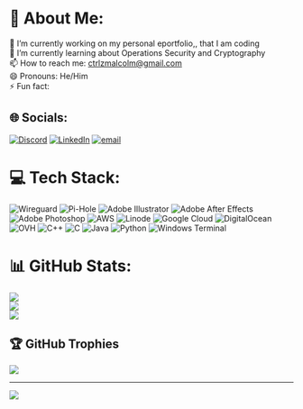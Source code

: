 # 💫 About Me:
🔭 I’m currently working on my personal eportfolio,, that I am coding<br>    🌱 I’m currently learning about Operations Security and Cryptography<br>    📫 How to reach me: ctrlzmalcolm@gmail.com<br>    😄 Pronouns: He/Him<br>    ⚡ Fun fact:


## 🌐 Socials:
[![Discord](https://img.shields.io/badge/Discord-%237289DA.svg?logo=discord&logoColor=white)](https://discord.gg/@shitdns) [![LinkedIn](https://img.shields.io/badge/LinkedIn-%230077B5.svg?logo=linkedin&logoColor=white)](https://linkedin.com/in/https://www.linkedin.com/in/keon-nelson-82834728b/) [![email](https://img.shields.io/badge/Email-D14836?logo=gmail&logoColor=white)](mailto:ctrlzmalcolm@gmail.com) 

# 💻 Tech Stack:
![Wireguard](https://img.shields.io/badge/wireguard-%2388171A.svg?style=for-the-badge&logo=wireguard&logoColor=white) ![Pi-Hole](https://img.shields.io/badge/pihole-%2396060C.svg?style=for-the-badge&logo=pi-hole&logoColor=white) ![Adobe Illustrator](https://img.shields.io/badge/adobe%20illustrator-%23FF9A00.svg?style=for-the-badge&logo=adobe%20illustrator&logoColor=white) ![Adobe After Effects](https://img.shields.io/badge/Adobe%20After%20Effects-9999FF.svg?style=for-the-badge&logo=Adobe%20After%20Effects&logoColor=white) ![Adobe Photoshop](https://img.shields.io/badge/adobe%20photoshop-%2331A8FF.svg?style=for-the-badge&logo=adobe%20photoshop&logoColor=white) ![AWS](https://img.shields.io/badge/AWS-%23FF9900.svg?style=for-the-badge&logo=amazon-aws&logoColor=white) ![Linode](https://img.shields.io/badge/linode-00A95C?style=for-the-badge&logo=linode&logoColor=white) ![Google Cloud](https://img.shields.io/badge/GoogleCloud-%234285F4.svg?style=for-the-badge&logo=google-cloud&logoColor=white) ![DigitalOcean](https://img.shields.io/badge/DigitalOcean-%230167ff.svg?style=for-the-badge&logo=digitalOcean&logoColor=white) ![OVH](https://img.shields.io/badge/ovh-%23123F6D.svg?style=for-the-badge&logo=ovh&logoColor=#123F6D) ![C++](https://img.shields.io/badge/c++-%2300599C.svg?style=for-the-badge&logo=c%2B%2B&logoColor=white) ![C](https://img.shields.io/badge/c-%2300599C.svg?style=for-the-badge&logo=c&logoColor=white) ![Java](https://img.shields.io/badge/java-%23ED8B00.svg?style=for-the-badge&logo=openjdk&logoColor=white) ![Python](https://img.shields.io/badge/python-3670A0?style=for-the-badge&logo=python&logoColor=ffdd54) ![Windows Terminal](https://img.shields.io/badge/Windows%20Terminal-%234D4D4D.svg?style=for-the-badge&logo=windows-terminal&logoColor=white)
# 📊 GitHub Stats:
![](https://github-readme-stats.vercel.app/api?username=infsixwasninee&theme=jolly&hide_border=false&include_all_commits=false&count_private=false)<br/>
![](https://nirzak-streak-stats.vercel.app/?user=infsixwasninee&theme=jolly&hide_border=false)<br/>
![](https://github-readme-stats.vercel.app/api/top-langs/?username=infsixwasninee&theme=jolly&hide_border=false&include_all_commits=false&count_private=false&layout=compact)

## 🏆 GitHub Trophies
![](https://github-profile-trophy.vercel.app/?username=infsixwasninee&theme=date_night&no-frame=false&no-bg=true&margin-w=4)

---
[![](https://visitcount.itsvg.in/api?id=infsixwasninee&icon=5&color=11)](https://visitcount.itsvg.in)
